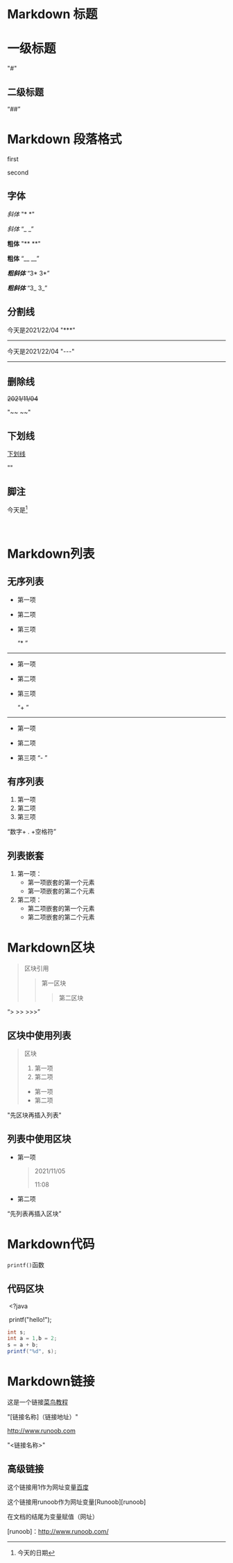 # Markdown 标题

# 一级标题  

"#"

## 二级标题

“##”

# Markdown 段落格式

first   



second

## 字体

*斜体*     "*  *"

_斜体_     “_    _”

**粗体**    "**   **"

__粗体__     “__    __”

***粗斜体***   “3*   3*”

___粗斜体___   “3_    3_”

## 分割线

今天是2021/22/04   "***"

***

今天是2021/22/04   "---"

---

## 删除线

~~2021/11/04~~

"~~    ~~"

## 下划线

<u>下划线</u>

"<u></u>"

## 脚注

今天是[^2021/11/04]

[^2021/11/04]:今天的日期

 

# Markdown列表

## 无序列表

* 第一项

* 第二项

* 第三项

  “* ”

***

+ 第一项

+ 第二项

+ 第三项

   “+ ”

---

- 第一项

- 第二项

- 第三项
  “- ”

## 有序列表

1. 第一项
2. 第二项
3. 第三项

“数字+ . +空格符”

## 列表嵌套

1. 第一项：
    - 第一项嵌套的第一个元素
    - 第一项嵌套的第二个元素
2. 第二项：
    - 第二项嵌套的第一个元素
    - 第二项嵌套的第二个元素
    

# Markdown区块

> 区块引用
>
> > 第一区块
> >
> > > 第二区块

“>   >>   >>>”

## 区块中使用列表

> 区块
>
> 1. 第一项
> 2. 第二项
>
> + 第一项
> + 第二项

"先区块再插入列表"

## 列表中使用区块

* 第一项

  > 2021/11/05
  >
  > 11:08

* 第二项

“先列表再插入区块”

# Markdown代码

`printf()`函数

## 代码区块

​	<?java

​		printf("hello!");

````java
int s;
int a = 1,b = 2;
s = a + b;
printf("%d", s);
````

# Markdown链接

这是一个链接[菜鸟教程](http://www.runoob.com)

"[链接名称]（链接地址）"

<http://www.runoob.com>

"<链接名称>"

## 高级链接

这个链接用1作为网址变量[百度][1]

这个链接用runoob作为网址变量[Runoob][runoob]

在文档的结尾为变量赋值（网址）

[1]:http://www.baidu.com/

[runoob]：http://www.runoob.com/

